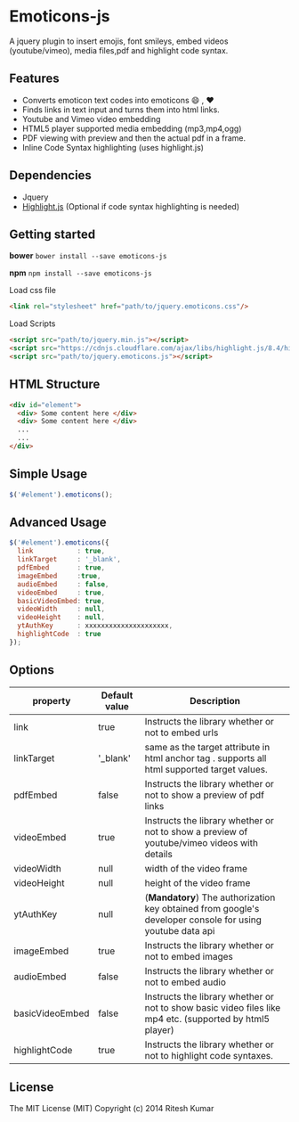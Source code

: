 Emoticons-js
============

A jquery plugin to insert emojis, font smileys, embed videos (youtube/vimeo), media files,pdf and highlight code syntax.

Features
--------

* Converts emoticon text codes into emoticons :smile: , :heart:
* Finds links in text input and turns them into html links.
* Youtube and Vimeo video embedding
* HTML5 player supported media embedding (mp3,mp4,ogg)
* PDF viewing with preview and then the actual pdf in a frame.
* Inline Code Syntax highlighting (uses highlight.js)

Dependencies
------------
* Jquery
* [Highlight.js](https://highlightjs.org/) (Optional if code syntax highlighting is needed)

Getting started
---------------

**bower**
```bower install --save emoticons-js```

**npm**
```npm install --save emoticons-js```

Load css file
```html
<link rel="stylesheet" href="path/to/jquery.emoticons.css"/>
```

Load Scripts
```html
<script src="path/to/jquery.min.js"></script>
<script src="https://cdnjs.cloudflare.com/ajax/libs/highlight.js/8.4/highlight.min.js"></script> <!--==== Optional =====-->
<script src="path/to/jquery.emoticons.js"></script>
```

HTML Structure
--------------
```html
<div id="element">
  <div> Some content here </div>
  <div> Some content here </div>
  ...
  ...
</div>
```

Simple Usage
------------
```javascript
$('#element').emoticons();
```
Advanced Usage
--------------

```javascript
$('#element').emoticons({
  link           : true,
  linkTarget     : '_blank',
  pdfEmbed       : true,
  imageEmbed     :true,
  audioEmbed     : false,
  videoEmbed     : true,
  basicVideoEmbed: true,
  videoWidth     : null,
  videoHeight    : null,
  ytAuthKey      : xxxxxxxxxxxxxxxxxxxxx,
  highlightCode  : true
});
```

Options
-------
property|Default value|Description
--------|-------------|-----------
link|true|Instructs the library whether or not to embed urls
linkTarget|'_blank'|same as the target attribute in html anchor tag . supports all html supported target values.
pdfEmbed|false|Instructs the library whether or not to show a preview of pdf links
videoEmbed|true|Instructs the library whether or not to show a preview of youtube/vimeo videos with details
videoWidth|null|width of the video frame
videoHeight|null|height of the video frame
ytAuthKey|null|(**Mandatory**) The authorization key obtained from google's developer console for using youtube data api
imageEmbed|true|Instructs the library whether or not to embed images
audioEmbed|false|Instructs the library whether or not to embed audio
basicVideoEmbed|false|Instructs the library whether or not to show basic video files like mp4 etc. (supported by html5 player)
highlightCode|true|Instructs the library whether or not to highlight code syntaxes.


License
-------
The MIT License (MIT)
Copyright (c) 2014 Ritesh Kumar



